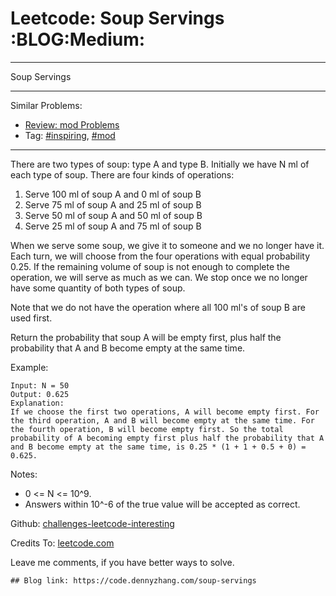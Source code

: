 # Leetcode: Soup Servings     :BLOG:Medium:


---

Soup Servings  

---

Similar Problems:  
-   [Review: mod Problems](https://code.dennyzhang.com/review-mod)
-   Tag: [#inspiring](https://code.dennyzhang.com/tag/inspiring), [#mod](https://code.dennyzhang.com/tag/mod)

---

There are two types of soup: type A and type B. Initially we have N ml of each type of soup. There are four kinds of operations:  

1.  Serve 100 ml of soup A and 0 ml of soup B
2.  Serve 75 ml of soup A and 25 ml of soup B
3.  Serve 50 ml of soup A and 50 ml of soup B
4.  Serve 25 ml of soup A and 75 ml of soup B

When we serve some soup, we give it to someone and we no longer have it.  Each turn, we will choose from the four operations with equal probability 0.25. If the remaining volume of soup is not enough to complete the operation, we will serve as much as we can.  We stop once we no longer have some quantity of both types of soup.  

Note that we do not have the operation where all 100 ml's of soup B are used first.  

Return the probability that soup A will be empty first, plus half the probability that A and B become empty at the same time.  

Example:  

    Input: N = 50
    Output: 0.625
    Explanation: 
    If we choose the first two operations, A will become empty first. For the third operation, A and B will become empty at the same time. For the fourth operation, B will become empty first. So the total probability of A becoming empty first plus half the probability that A and B become empty at the same time, is 0.25 * (1 + 1 + 0.5 + 0) = 0.625.

Notes:  

-   0 <= N <= 10^9.
-   Answers within 10^-6 of the true value will be accepted as correct.

Github: [challenges-leetcode-interesting](https://github.com/DennyZhang/challenges-leetcode-interesting/tree/master/soup-servings)  

Credits To: [leetcode.com](https://leetcode.com/problems/soup-servings/description/)  

Leave me comments, if you have better ways to solve.  

    ## Blog link: https://code.dennyzhang.com/soup-servings
